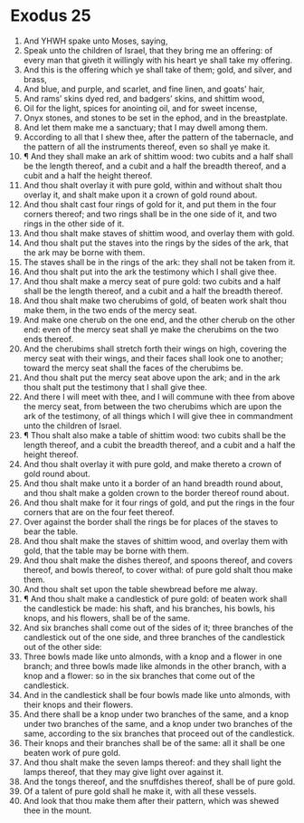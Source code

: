 ﻿# Exodus 25
1. And YHWH spake unto Moses, saying, 
2. Speak unto the children of Israel, that they bring me an offering: of every man that giveth it willingly with his heart ye shall take my offering. 
3. And this is the offering which ye shall take of them; gold, and silver, and brass, 
4. And blue, and purple, and scarlet, and fine linen, and goats’ hair, 
5. And rams’ skins dyed red, and badgers’ skins, and shittim wood, 
6. Oil for the light, spices for anointing oil, and for sweet incense, 
7. Onyx stones, and stones to be set in the ephod, and in the breastplate. 
8. And let them make me a sanctuary; that I may dwell among them. 
9. According to all that I shew thee, after the pattern of the tabernacle, and the pattern of all the instruments thereof, even so shall ye make it. 
10. ¶ And they shall make an ark of shittim wood: two cubits and a half shall be the length thereof, and a cubit and a half the breadth thereof, and a cubit and a half the height thereof. 
11. And thou shalt overlay it with pure gold, within and without shalt thou overlay it, and shalt make upon it a crown of gold round about. 
12. And thou shalt cast four rings of gold for it, and put them in the four corners thereof; and two rings shall be in the one side of it, and two rings in the other side of it. 
13. And thou shalt make staves of shittim wood, and overlay them with gold. 
14. And thou shalt put the staves into the rings by the sides of the ark, that the ark may be borne with them. 
15. The staves shall be in the rings of the ark: they shall not be taken from it. 
16. And thou shalt put into the ark the testimony which I shall give thee. 
17. And thou shalt make a mercy seat of pure gold: two cubits and a half shall be the length thereof, and a cubit and a half the breadth thereof. 
18. And thou shalt make two cherubims of gold, of beaten work shalt thou make them, in the two ends of the mercy seat. 
19. And make one cherub on the one end, and the other cherub on the other end: even of the mercy seat shall ye make the cherubims on the two ends thereof. 
20. And the cherubims shall stretch forth their wings on high, covering the mercy seat with their wings, and their faces shall look one to another; toward the mercy seat shall the faces of the cherubims be. 
21. And thou shalt put the mercy seat above upon the ark; and in the ark thou shalt put the testimony that I shall give thee. 
22. And there I will meet with thee, and I will commune with thee from above the mercy seat, from between the two cherubims which are upon the ark of the testimony, of all things which I will give thee in commandment unto the children of Israel. 
23. ¶ Thou shalt also make a table of shittim wood: two cubits shall be the length thereof, and a cubit the breadth thereof, and a cubit and a half the height thereof. 
24. And thou shalt overlay it with pure gold, and make thereto a crown of gold round about. 
25. And thou shalt make unto it a border of an hand breadth round about, and thou shalt make a golden crown to the border thereof round about. 
26. And thou shalt make for it four rings of gold, and put the rings in the four corners that are on the four feet thereof. 
27. Over against the border shall the rings be for places of the staves to bear the table. 
28. And thou shalt make the staves of shittim wood, and overlay them with gold, that the table may be borne with them. 
29. And thou shalt make the dishes thereof, and spoons thereof, and covers thereof, and bowls thereof, to cover withal: of pure gold shalt thou make them. 
30. And thou shalt set upon the table shewbread before me alway. 
31. ¶ And thou shalt make a candlestick of pure gold: of beaten work shall the candlestick be made: his shaft, and his branches, his bowls, his knops, and his flowers, shall be of the same. 
32. And six branches shall come out of the sides of it; three branches of the candlestick out of the one side, and three branches of the candlestick out of the other side: 
33. Three bowls made like unto almonds, with a knop and a flower in one branch; and three bowls made like almonds in the other branch, with a knop and a flower: so in the six branches that come out of the candlestick. 
34. And in the candlestick shall be four bowls made like unto almonds, with their knops and their flowers. 
35. And there shall be a knop under two branches of the same, and a knop under two branches of the same, and a knop under two branches of the same, according to the six branches that proceed out of the candlestick. 
36. Their knops and their branches shall be of the same: all it shall be one beaten work of pure gold. 
37. And thou shalt make the seven lamps thereof: and they shall light the lamps thereof, that they may give light over against it. 
38. And the tongs thereof, and the snuffdishes thereof, shall be of pure gold. 
39. Of a talent of pure gold shall he make it, with all these vessels. 
40. And look that thou make them after their pattern, which was shewed thee in the mount. 

